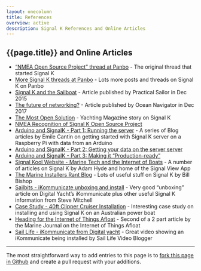 ```yaml
---
layout: onecolumn
title: References
overview: active
description: Signal K References and Online Articles
---
```


## {{page.title}} and Online Articles

- [“NMEA Open Source Project” thread at Panbo](http://www.panbo.com/forum/2010/09/nmea-open-source-project.html) - The
    original thread that started Signal K
- [More Signal K threads at Panbo](https://www.panbo.com/search.html?q=signal%20k) - Lots more posts and threads on
    Signal K on Panbo
- [Signal K and the Sailboat](https://www.practical-sailor.com/issues/37_60/features/Signal-K-and-the-Sailboat_11878-1.html) - Article published by Practical Sailor in Dec 2015
- [The future of networking?](http://www.oceannavigator.com/November-December-2017/The-future-of-networking/) - Article published by Ocean Navigator in Dec 2017
- [The Most Open Solution](http://www.yachtingmagazine.com/most-open-solution) - Yachting Magazine story on Signal K
- [NMEA Recognition of Signal K Open Source Project](http://www.nmea.org/content/nmea_signal_k/nmea_signal_k.asp)
- [Arduino and SignalK - Part 1: Running the server](http://blog.emilecantin.com/web/sysadmin/iot/javascript/sailing/2016/02/19/arduino-signalk-part-1.html) - A series of Blog articles by Emile Cantin on getting started with Signal K server on a Raspberry Pi with data from an Arduino
- [Arduino and SignalK - Part 2: Getting your data on the server server](https://blog.emilecantin.com/web/sysadmin/iot/javascript/sailing/2016/03/19/arduino-signalk-part-2.html)
- [Arduino and SignalK - Part 3: Making it “Production-ready”](https://blog.emilecantin.com/web/sysadmin/iot/javascript/sailing/2016/08/03/arduino-signalk-part-3.html)
- [Signal Kool Website - Marine Tech and the Internet of Boats](https://signalkool.com/) - A number of articles on
    Signal K by Adam Hyde and home of the Signal View App
- [The Marine Installers Rant Blog](http://themarineinstallersrant.blogspot.co.uk/search?q=signal+k) - Lots of useful
    stuff on Signal K by Bill Bishop
- [Sailbits - iKommunicate unboxing and install](https://sailbits.com/ikommunicate-unboxing-install/) - Very good
    “unboxing” article on Digital Yacht’s iKommunicate plus other useful Signal K information from Steve Mitchell
- [Case Study - 40ft Clipper Cruiser Installation](http://www.signalk.com.au/applications-uses/84-case-study-40ft-clipper-cruiser-installation) - Interesting case study on installing and using Signal K on an Australian power boat
- [Heading for the Internet of Things Afloat](https://www.marineelectronicsjournal.com/content/newsm/news.asp?show=VIEW&a=188) - Second of a 2 part article by the Marine Journal on the Internet of Things Afloat
- [Sail Life - iKommunicate from Digital yacht](https://www.youtube.com/watch?v=iMVsoCmwuMg) - Great video showing an
    iKommunicate being installed by Sail Life Video Blogger

--------
The most straightforward way to add entries to this page is to [fork this page in
Github](https://github.com/SignalK/signalk.github.io/blob/master/references.md) and create a pull request with your
additions.
